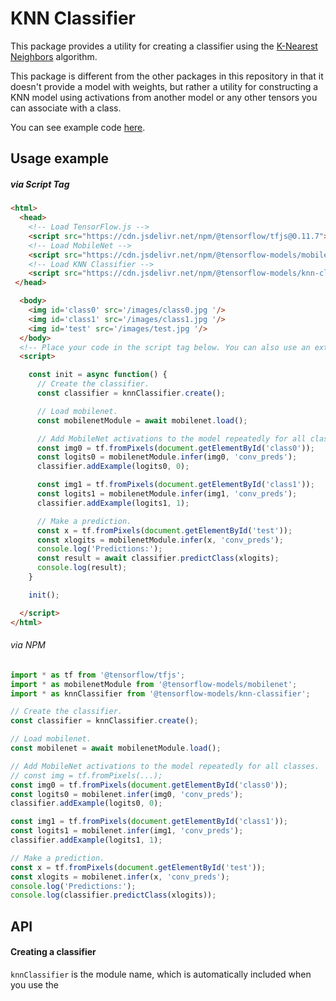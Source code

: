 # KNN Classifier

This package provides a utility for creating a classifier using the
[K-Nearest Neighbors](https://en.wikipedia.org/wiki/K-nearest_neighbors_algorithm)
algorithm.

This package is different from the other packages in this repository in that it
doesn't provide a model with weights, but rather a utility for constructing a
KNN model using activations from another model or any other tensors you can
associate with a class.

You can see example code [here](https://github.com/tensorflow/tfjs-models/tree/master/knn-classifier/demo).

## Usage example

##### via Script Tag

```html
<html>
  <head>
    <!-- Load TensorFlow.js -->
    <script src="https://cdn.jsdelivr.net/npm/@tensorflow/tfjs@0.11.7"></script>
    <!-- Load MobileNet -->
    <script src="https://cdn.jsdelivr.net/npm/@tensorflow-models/mobilenet@0.1.1"></script>
    <!-- Load KNN Classifier -->
    <script src="https://cdn.jsdelivr.net/npm/@tensorflow-models/knn-classifier@0.1.0"></script>
 </head>

  <body>
    <img id='class0' src='/images/class0.jpg '/>
    <img id='class1' src='/images/class1.jpg '/>
    <img id='test' src='/images/test.jpg '/>
  </body>
  <!-- Place your code in the script tag below. You can also use an external .js file -->
  <script>

    const init = async function() {
      // Create the classifier.
      const classifier = knnClassifier.create();

      // Load mobilenet.
      const mobilenetModule = await mobilenet.load();

      // Add MobileNet activations to the model repeatedly for all classes.
      const img0 = tf.fromPixels(document.getElementById('class0'));
      const logits0 = mobilenetModule.infer(img0, 'conv_preds');
      classifier.addExample(logits0, 0);

      const img1 = tf.fromPixels(document.getElementById('class1'));
      const logits1 = mobilenetModule.infer(img1, 'conv_preds');
      classifier.addExample(logits1, 1);

      // Make a prediction.
      const x = tf.fromPixels(document.getElementById('test'));
      const xlogits = mobilenetModule.infer(x, 'conv_preds');
      console.log('Predictions:');
      const result = await classifier.predictClass(xlogits);
      console.log(result);
    }

    init();

  </script>
</html>
```

###### via NPM

```js
import * as tf from '@tensorflow/tfjs';
import * as mobilenetModule from '@tensorflow-models/mobilenet';
import * as knnClassifier from '@tensorflow-models/knn-classifier';

// Create the classifier.
const classifier = knnClassifier.create();

// Load mobilenet.
const mobilenet = await mobilenetModule.load();

// Add MobileNet activations to the model repeatedly for all classes.
// const img = tf.fromPixels(...);
const img0 = tf.fromPixels(document.getElementById('class0'));
const logits0 = mobilenet.infer(img0, 'conv_preds');
classifier.addExample(logits0, 0);

const img1 = tf.fromPixels(document.getElementById('class1'));
const logits1 = mobilenet.infer(img1, 'conv_preds');
classifier.addExample(logits1, 1);

// Make a prediction.
const x = tf.fromPixels(document.getElementById('test'));
const xlogits = mobilenet.infer(x, 'conv_preds');
console.log('Predictions:');
console.log(classifier.predictClass(xlogits));
```

## API

#### Creating a classifier
`knnClassifier` is the module name, which is automatically included when you use
the <script src> method.

```ts
classifier = knnClassifier.create()
```

Returns a `KNNImageClassifier`.

#### Adding examples

```ts
classifier.addExample(
  example: tf.Tensor,
  classIndex: number
): void;
```

Args:
- **example:** An example to add to the dataset, usually an activation from
  another model.
- **classIndex:** The class index of the example.

#### Making a prediction

```ts
classifier.predictClass(
  input: tf.Tensor,
  k = 3
): Promise<{classIndex: number, confidences: {[classId: number]: number}}>;
```

Args:
- **input:** An example to make a prediction on, usually an activation from
  another model.
- **k:** The K value to use in K-nearest neighbors. The algorithm will first
  find the K nearest examples from those it was previously shown, and then choose
  the class that appears the most as the final prediction for the input example.
  Defaults to 3. If examples < k, k = examples.

Returns an object with a top classIndex, and confidences mapping all class
indices to their confidence.

#### Misc

##### Clear all examples for a class.

```ts
classifier.clearClass(classIndex: number)
```

Args:
- **classIndex:** The class to clear all examples for.

##### Clear all examples from all classes

```ts
classifier.clearAllClasses()
```

##### Get the example count for each class

```ts
classifier.getClassExampleCount(): {[classId: number]: number}
```

Returns an object that maps classId to example count for that class.

##### Get the full dataset, useful for saving state.

```ts
classifier.getClassifierDataset(): {[classId: number]: Tensor2D}
```

##### Set the full dataset, useful for restoring state.

```ts
classifier.setClassifierDataset(dataset: {[classId: number]: Tensor2D})
```

Args:
- **dataset:** The class dataset matrices map. Can be retrieved from
  getClassDatsetMatrices. Useful for restoring state.

##### Get the total number of classes

```ts
classifier.getNumClasses(): number
```

##### Dispose the classifier and all internal state

Clears up WebGL memory. Useful if you no longer need the classifier in your
application.

```ts
classifier.dispose()
```

